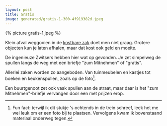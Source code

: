```yaml
---
layout: post
title: Gratis
image: generated/gratis-1-300-4f919382d.jpeg
---
```


{% picture gratis-1.jpeg %}

Klein afval weggooien in de [kostbare zak](https://roaldin.ch/afvalzakken) doet men niet graag. Grotere objecten kun je laten afhalen, maar dat kost ook geld en moeite.

<!-- end_excerpt -->

De ingenieuze Zwitsers hebben hier wat op gevonden. Je zet simpelweg de spullen langs de weg met een briefje "zum Mitnehmen" of "gratis".

Allerlei zaken worden zo aangeboden. Van tuinmeubelen en kastjes tot boeken en keukenspullen, zoals op de foto[^1].

Een buurtgenoot zet ook vaak spullen aan de straat, maar daar is het "zum Mitnehmen"-briefje vervangen door een met prijzen erop.

[^1]: Fun fact: terwijl ik dit stukje 's ochtends in de trein schreef, leek het me wel leuk om er een foto bij te plaatsen. Vervolgens kwam ik bovenstaand materiaal onderweg tegen.
